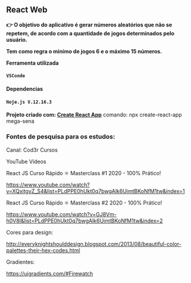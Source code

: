 ## React Web
**:point_right: O objetivo do aplicativo é gerar números aleatórios que não se repetem, de acordo com a quantidade de jogos determinados pelo usuário.**

**Tem como regra o minímo de jogos 6 e o máximo 15 números.**

**Ferramenta utilizada**
#### `VSConde`

**Dependencias**
#### `Noje.js V.12.16.3`

**Projeto criado com: [Create React App](https://github.com/facebook/create-react-app)**
comando: npx create-react-app mega-sena

### Fontes de pesquisa para os estudos:
Canal: Cod3r Cursos

YouTube Vídeos

React JS Curso Rápido ⚛️ Masterclass #1 2020 - 100% Prático!

https://www.youtube.com/watch?v=XQxitgyZ_S4&list=PLdPPE0hUkt0q7bwgAlk6UimtBKoNfM1tw&index=1

React JS Curso Rápido ⚛️ Masterclass #2 2020 - 100% Prático!

https://www.youtube.com/watch?v=GJ8Vm-h0V8I&list=PLdPPE0hUkt0q7bwgAlk6UimtBKoNfM1tw&index=2

Cores para design:

http://everyknightshoulddesign.blogspot.com/2013/08/beautiful-color-palettes-their-hex-codes.html

Gradientes:

https://uigradients.com/#Firewatch

